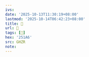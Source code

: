 ```yaml
---
ivs:
date: '2025-10-13T11:30:19+08:00'
lastmod: '2025-10-14T06:42:23+08:00'
title: 󰥖
url: 󰥖
tags: [𥆦]
hex: '251A6'
src: GHZR
note:
---
```

